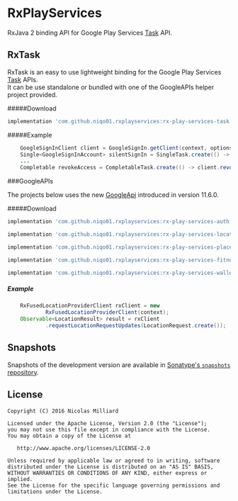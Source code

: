 RxPlayServices
=========

RxJava 2 binding API for Google Play Services [Task][task] API.  

RxTask
--------
RxTask is an easy to use lightweight binding for the Google Play Services [Task][task] APIs.  
It can be use standalone or bundled with one of the GoogleAPIs helper project provided. 

#####Download
```groovy
implementation 'com.github.niqo01.rxplayservices:rx-play-services-task:0.3.0'
```

#####Example
```java
    GoogleSignInClient client = GoogleSignIn.getClient(context, options);
    Single<GoogleSignInAccount> silentSignIn = SingleTask.create(() -> client.silentSignIn());
    ...
    Completable revokeAccess = CompletableTask.create(() -> client.revokeAccess());
```

###GoogleAPIs

The projects below uses the new [GoogleApi][googleapi] introduced in version 11.6.0.

#####Download
```groovy
implementation 'com.github.niqo01.rxplayservices:rx-play-services-auth:0.3.0'
```
```groovy
implementation 'com.github.niqo01.rxplayservices:rx-play-services-location:0.3.0'
```
```groovy
implementation 'com.github.niqo01.rxplayservices:rx-play-services-places:0.3.0'
```
```groovy
implementation 'com.github.niqo01.rxplayservices:rx-play-services-fitness:0.3.0'
```
```groovy
implementation 'com.github.niqo01.rxplayservices:rx-play-services-wallet:0.3.0'
```

##### Example
```java
    RxFusedLocationProviderClient rxClient = new
            RxFusedLocationProviderClient(context);
    Observable<LocationResult> result = rxClient
            .requestLocationRequestUpdates(LocationRequest.create());
```


Snapshots
-------
Snapshots of the development version are available in [Sonatype's `snapshots` repository][snap].

License
-------

    Copyright (C) 2016 Nicolas Milliard

    Licensed under the Apache License, Version 2.0 (the "License");
    you may not use this file except in compliance with the License.
    You may obtain a copy of the License at

       http://www.apache.org/licenses/LICENSE-2.0

    Unless required by applicable law or agreed to in writing, software
    distributed under the License is distributed on an "AS IS" BASIS,
    WITHOUT WARRANTIES OR CONDITIONS OF ANY KIND, either express or implied.
    See the License for the specific language governing permissions and
    limitations under the License.

 [googleapi]: https://android-developers.googleblog.com/2017/11/moving-past-googleapiclient_21.html
 [task]: https://developers.google.com/android/guides/tasks
 [rxtask]: https://github.com/niqo01/RxPlayServices/blob/master/rx-task/src/main/java/com/nicolasmilliard/rxtask/RxTask.kt
 [snap]: https://oss.sonatype.org/content/repositories/snapshots/